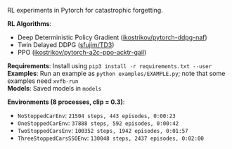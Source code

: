 RL experiments in Pytorch for catastrophic forgetting.

**RL Algorithms**:
* Deep Deterministic Policy Gradient ([ikostrikov/pytorch-ddpg-naf](https://github.com/ikostrikov/pytorch-ddpg-naf/))
* Twin Delayed DDPG ([sfujim/TD3](https://github.com/sfujim/TD3))
* PPO ([ikostrikov/pytorch-a2c-ppo-acktr-gail](https://github.com/ikostrikov/pytorch-a2c-ppo-acktr-gail))

**Requirements**: Install using `pip3 install -r requirements.txt --user`<br>
**Examples**: Run an example as `python examples/EXAMPLE.py`; note that some examples need `xvfb-run` <br>
**Models**: Saved models in `models`

**Environments (8 processes, clip = 0.3)**:
* `NoStoppedCarEnv`: `21504 steps, 443 episodes, 0:00:23`
* `OneStoppedCarEnv`: `37888 steps, 592 episodes, 0:00:42`
* `TwoStoppedCarsEnv`: `100352 steps, 1942 episodes, 0:01:57`
* `ThreeStoppedCarsSSOEnv`: `130048 steps, 2437 episodes, 0:02:00`